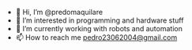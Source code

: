 - 👋 Hi, I’m @predomaquilare
- 👀 I’m interested in programming and hardware stuff
- 🌱 I’m currently working with robots and automation
- 📫 How to reach me pedro23062004@gmail.com

<!---
predomaquilare/predomaquilare is a ✨ special ✨ repository because its `README.md` (this file) appears on your GitHub profile.
You can click the Preview link to take a look at your changes.
--->
